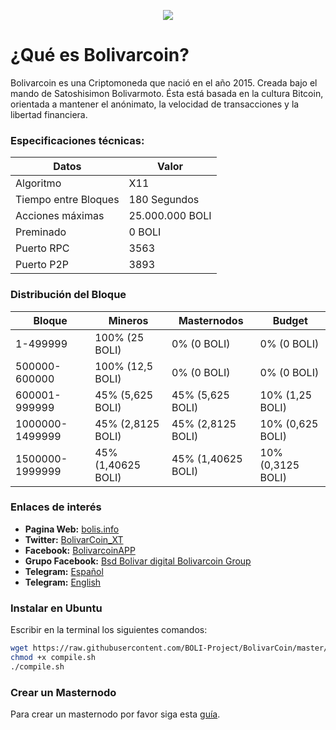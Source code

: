 <p align="center">
   <a href="http://bolis.info/"><img src="https://chainz.cryptoid.info/logo/boli.png" /></a>
</p>

¿Qué es Bolivarcoin? 
===============================
Bolivarcoin es una Criptomoneda que nació en el año 2015.
Creada bajo el mando de Satoshisimon Bolivarmoto.
Ésta está basada en la cultura Bitcoin, orientada a mantener el anónimato, la velocidad de transacciones y la libertad financiera.

### Especificaciones técnicas:

| **Datos**                   | **Valor**        |
|-----------------------------|------------------|
| Algoritmo                   | X11              |
| Tiempo entre Bloques        | 180 Segundos     |
| Acciones máximas            | 25.000.000 BOLI  |
| Preminado                   | 0 BOLI           |
| Puerto RPC                  | 3563             |
| Puerto P2P                  | 3893             |

### Distribución del Bloque

| **Bloque**            | **Mineros**        | **Masternodos**    | **Budget**        |
|-----------------------|--------------------|--------------------|-------------------|
| 1-499999              | 100% (25 BOLI)     |  0% (0 BOLI)       | 0% (0 BOLI)       |
| 500000-600000         | 100% (12,5 BOLI)   |  0% (0 BOLI)       | 0% (0 BOLI)       |
| 600001-999999         | 45% (5,625 BOLI)   | 45% (5,625 BOLI)   | 10% (1,25 BOLI)   |
| 1000000-1499999       | 45% (2,8125 BOLI)  | 45% (2,8125 BOLI)  | 10% (0,625 BOLI)  |
| 1500000-1999999       | 45% (1,40625 BOLI) | 45% (1,40625 BOLI) | 10% (0,3125 BOLI) |

### Enlaces de interés

* **Pagina Web:** [bolis.info](http://bolis.info/)
* **Twitter:** [BolivarCoin_XT](https://twitter.com/BolivarCoin_XT)
* **Facebook:** [BolivarcoinAPP](https://www.facebook.com/BolivarcoinAPP/)
* **Grupo Facebook:** [‎Bsd Bolivar digital Bolivarcoin Group](https://www.facebook.com/groups/129493067606558/)
* **Telegram:** [Español](https://t.me/bolivarcoinoficial)
* **Telegram:** [English](https://t.me/bolivarcoinEnglish)

### Instalar en Ubuntu

Escribir en la terminal los siguientes comandos:

```bash
wget https://raw.githubusercontent.com/BOLI-Project/BolivarCoin/master/compile.sh
chmod +x compile.sh
./compile.sh
```

### Crear un Masternodo

Para crear un masternodo por favor siga esta [guía](https://github.com/BOLI-Project/BolivarCoin/blob/master/Crear_Masternodo.md).
